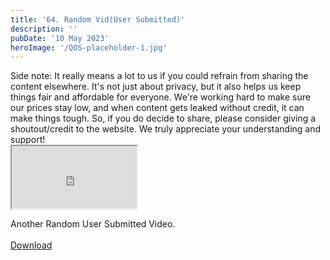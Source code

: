```yaml
---
title: '64. Random Vid(User Submitted)'
description: ''
pubDate: '10 May 2023'
heroImage: '/QOS-placeholder-1.jpg'
---
```

<div class="video_paragraph_header"> Side note: It really means a lot to us if you could refrain from sharing the content elsewhere. It's not just about privacy, but it also helps us keep things fair and affordable for everyone. We're working hard to make sure our prices stay low, and when content gets leaked without credit, it can make things tough. So, if you do decide to share, please consider giving a shoutout/credit to the website. We truly appreciate your understanding and support!</div>

<iframe src="https://drive.google.com/file/d/1tOJyhCh7xAg9S-aQzGt9dwq3e2pxQE7_/preview" width="200" height="100" allow="autoplay" allowfullscreen="allowfullscreen"></iframe>

Another Random User Submitted Video.
<br>
<br>
<a class="read_more" href="https://drive.google.com/file/d/1tOJyhCh7xAg9S-aQzGt9dwq3e2pxQE7_/view?usp=sharing">Download</a>
